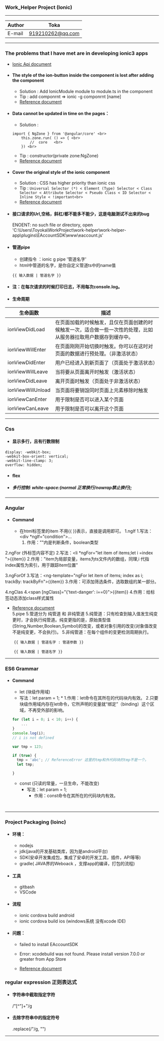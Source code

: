 ### Work_Helper Project (Ionic)

****
	
|Author|Toka|
|---|---
|E-mail|919210262@qq.com

****
	
### The problems that I have met are in developing ionic3 apps<br>
* [Ionic Api document](https://ionicframework.com/docs/api)<br>
* #### The style of the ion-button inside the component is lost after adding the component<br>	
	* Solution : Add IonicModule module to module.ts in the component<br>
	* Tip : add componrnt => ionic -g componrnt \[name\] <br>
	* [Reference document](https://www.jianshu.com/p/048f8a6c8952)<br>
	
* #### Data cannot be updated in time on the pages：
	* Solution : <br>
	```
	import { NgZone } from '@angular/core' <br>
		this.zone.run( () => { <br>
			//	core   <br>
		}) <br>
	```
	* Tip : constructor\(private zone:NgZone\)<br>
	* [Reference document](http://www.jason-z.com/post/30)<br>

* #### Cover the original style of the ionic component
	* Solution : CSS has higher priority than ionic css<br>
	* Tip : ``` Universal Selector (*) < Element (Type) Selector < Class Selector < Attribute Selector < Pseudo Class < ID Selector < Inline Style < !important<br> 	```
	* [Reference document]()<br> 

* #### 接口请求的Url,空格，斜杠/都不能多不能少，这是电脑测试不出来的bug
	ENOENT: no such file or directory, open 'C:\Users\Toyoka\WorkProject\work-helper\work-helper-app\plugins\EAccountSDK\www\eaccount.js'

* #### 管道pipe 
	* 创建指令 ：ionic g pipe '管道名字'
	* html中管道的名字，是你自定义管道ts中的name值
	```
	{{ 输入数据 | 管道名字 }} 
	```
* #### 注：在每次请求的时候打印日志，不用每次console.log。
	
* #### 生命周期	
| 生命函数 | 描述 |
| ------------- | ----------- |
| ionViewDidLoad      | 在页面加载的时候触发，且仅在页面创建的时候触发一次，适合做一些一次性的处理，比如从服务器拉取用户数据存到缓存中。	|
| ionViewWillEnter    | 在页面刚刚开始切换时触发。你可以在这时对页面的数据进行预处理。（非激活状态）	|
| ionViewDidEnter     | 用户已经进入到新页面了（页面处于激活状态）	|
| ionViewWillLeave    | 当将要从页面离开时触发（激活状态）	|
| ionViewDidLeave     | 离开页面时触发（页面处于非激活状态）	|
| ionViewWillUnload   | 当页面将要销毁同时页面上元素移除时触发	|
| ionViewCanEnter     | 用于限制是否可以进入某个页面	|
| ionViewCanLeave     | 用于限制是否可以离开这个页面	|

****

### Css<br>
* #### 显示多行，且有行数限制
```
display: -webkit-box;
-webkit-box-orient: vertical;
-webkit-line-clamp: 3;
overflow: hidden;
```
* #### flex  
* ##### 多行控制: white-space:(normal 正常换行/nowrap禁止换行);
	
****

### Angular<br>
* #### Command
	* 在html标签里的item 不用{{ }}表示，直接是调用即可。
1.ngIf
   1.写法：<div *ngIf="condition">...</div>
	  1. 作用：""内是判断条件，boolean类型

2.ngFor (外标签内容不定) 
   2.写法：<li *ngFor="let item of items;let i =index ">{{item}}</li>
	  2.作用："item为局部变量，items为ts文件内的数组，同理,i 代指 index属性为索引，用于跟踪item位置"
		
3.ngForOf 
   3.写法：<ng-template="ngFor let item of items; index as i; trackBy: trackByFn">{{item}}</ng-template>
	  3.作用：可添加筛选条件，选取数组的某一部分。
			
4.ngClas 
   4.<span [ngClass]="{'text-danger': i==0}">{{item}}</span>
	  4.作用：给标签动态添加class样式属性
				
* [Reference document](https://semlinker.com/ng-quick-start/)<br>
5.pipe 
   5.管道分为 纯管道 和 非纯管道
	  5.纯管道：只有检查到输入值发生纯变更时，才会执行纯管道。纯变更指的是，原始类型值(String,Number,Boolean,Symbol)的改变，或者对象引用的改变(对象值改变不是纯变更，不会执行)。
	  5.非纯管道：在每个组件的变更检测周期执行。
```
	{{ 输入数据 | 管道名字 : 管道参数 }} 

	{{ 输入数据 | 管道名字 }} 
```	
****

### ES6 Grammar<br>
* #### Command
	* let (块级作用域)
	* 写法：let param = 1;
			* 1.作用：let命令在其所在的代码块内有效。
			  2.只要块级作用域内存在let命令，它所声明的变量就“绑定”（binding）这个区域，不再受外部的影响。
	```javascript
	for (let i = 0; i < 10; i++) {
		...
	}
	console.log(i);
	// i is not defined
	
	var tmp = 123;

	if (true) {
	  tmp = 'abc'; // ReferenceError 这里的tmp和外代码块的tmp不是一个。
	  let tmp;

	}
	```
		
	* const (只读的常量，一旦生命，不能改变)
		* 写法：let param = 1;
			* 作用：const命令在其所在的代码块内有效。
	
	```javascript
		
	```

****

### Project Packaging (Ioinc) <br>
* #### 环境：
	*  nodejs
	*  jdk(java的开发基础类库，因为是android平台)
	*  SDK(安卓开发集成包，集成了安卓的开发工具，插件，API等等) 
	*  gradle( JAVA界的Weboack ，支撑app的编译，打包的流程) 
	
* #### 工具
	*  gitbash
	*  VSCode	
	
* #### 流程
	* ionic cordova build android 
	* ionic cordova build ios (windows系统 没有xcode IDE)
	
* #### 问题：
	* failed to install EAccountSDK
	* Error: xcodebuild was not found. Please install version 7.0.0 or greater from App Store
	
	* [Reference document](https://blog.csdn.net/qq_20264891/article/details/79319408)<br> 
	
###	regular expression  正则表达式<br>
* #### 字符串中截取指定字符
	/"[^"]+"/g   
* ####  去除字符串中的指定符号
	.replace(/\"/g, "")

****
 

	
	